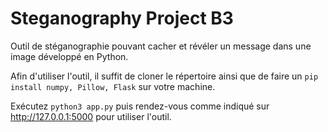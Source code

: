# Steganography Project B3

Outil de stéganographie pouvant cacher et révéler un message dans une image développé en Python.

Afin d'utiliser l'outil, il suffit de cloner le répertoire ainsi que de faire un `pip install numpy, Pillow, Flask` sur votre machine.

Exécutez `python3 app.py` puis rendez-vous comme indiqué sur http://127.0.0.1:5000 pour utiliser l'outil.